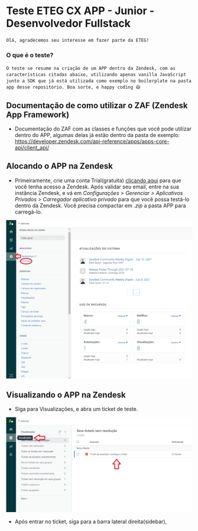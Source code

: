 # Teste ETEG CX APP - Junior - Desenvolvedor Fullstack

`Olá, agradecemos seu interesse em fazer parte da ETEG!`

### O que é o teste?

`O teste se resume na criação de um APP dentro da Zendesk, com as características citadas abaixo, utilizando apenas vanilla JavaScript junto a SDK que já está utilizada como exemplo no boilerplate na pasta app desse repositório. Boa sorte, e happy coding 😄`

## Documentação de como utilizar o ZAF (Zendesk App Framework)

- Documentação do ZAF com as classes e funções que você pode utilizar dentro do APP, algumas delas já estão dentro da pasta de exemplo: https://developer.zendesk.com/api-reference/apps/apps-core-api/client_api/

## Alocando o APP na Zendesk

- Primeiramente, crie uma conta Trial(gratuita) [clicando aqui](https://www.zendesk.com.br/register) para que você tenha acesso a Zendesk. Após validar seu email, entre na sua instância Zendesk, e vá em *Configurações > Gerenciar > Aplicativos Privados > Carregador aplicativo privado* para que você possa testá-lo dentro da Zendesk. Você precisa compactar em *.zip* a pasta APP para carregá-lo.

![Admin Zendesk](admin_zendesk.png?raw=true)

## Visualizando o APP na Zendesk

- Siga para Visualizações, e abra um ticket de teste.

![Visualizações](visualizacoes.png?raw=true)

- Após entrar no ticket, siga para a barra lateral direita(sidebar),  
